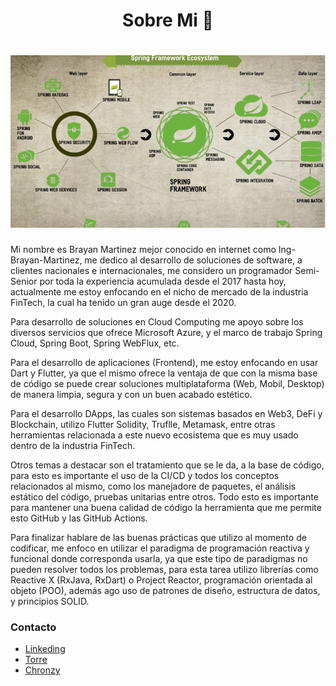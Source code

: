 <h1 align="center"> Sobre Mi 👋</h1>

<h1 align="center">
  <img src="https://github.com/Ing-Brayan-Martinez/Ing-Brayan-Martinez/blob/master/docs/spring-ecosystem-750x410.jpg" alt="Code" width="800"/>
</h1>

Mi nombre es Brayan Martinez mejor conocido en internet como Ing-Brayan-Martinez, me dedico al desarrollo de soluciones 
de software, a clientes nacionales e internacionales, me considero un programador Semi-Senior por toda la experiencia 
acumulada desde el 2017 hasta hoy, actualmente me estoy enfocando en el nicho de mercado de la industria FinTech, la 
cual ha tenido un gran auge desde el 2020.

Para desarrollo de soluciones en Cloud Computing me apoyo sobre los diversos servicios que ofrece Microsoft Azure, y 
el marco de trabajo Spring Cloud, Spring Boot, Spring WebFlux, etc.

Para el desarrollo de aplicaciones (Frontend), me estoy enfocando en usar Dart y Flutter, ya que el mismo ofrece la 
ventaja de que con la misma base de código se puede crear soluciones multiplataforma (Web, Mobil, Desktop) de manera 
limpia, segura y con un buen acabado estético.

Para el desarrollo DApps, las cuales son sistemas basados en Web3, DeFi y Blockchain, utilizo Flutter Solidity, Truflle,
Metamask, entre otras herramientas relacionada a este nuevo ecosistema que es muy usado dentro de la industria FinTech.

Otros temas a destacar son el tratamiento que se le da, a la base de código, para esto es importante el uso de la CI/CD 
y todos los conceptos relacionados al mismo, como los manejadore de paquetes, el análisis estático del código, pruebas 
unitarias entre otros. Todo esto es importante para mantener una buena calidad de código la herramienta que me permite 
esto GitHub y las GitHub Actions.

Para finalizar hablare de las buenas prácticas que utilizo al momento de codificar, me enfoco en utilizar el paradigma 
de programación reactiva y funcional donde corresponda usarla, ya que este tipo de paradigmas no pueden resolver todos 
los problemas, para esta tarea utilizo librerías como Reactive X (RxJava, RxDart) o Project Reactor, programación 
orientada al objeto (POO), además ago uso de patrones de diseño, estructura de datos, y principios SOLID.

### Contacto

- [Linkeding](https://www.linkedin.com/in/ing-brayan-martinez)
- [Torre](https://torre.co/es/ingbrayanmartinez?s=HAjTiGLa3w)
- [Chronzy](https://www.chronzy.com/Ing-Brayan-Martinez)

